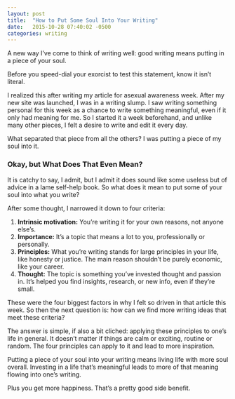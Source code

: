 ```yaml
---
layout: post
title:  "How to Put Some Soul Into Your Writing"
date:   2015-10-28 07:40:02 -0500
categories: writing
---
```

A new way I’ve come to think of writing well: good writing means putting in a piece of your soul.

Before you speed-dial your exorcist to test this statement, know it isn’t literal.

I realized this after writing my article for asexual awareness week. After my new site was launched, I was in a writing slump. I saw writing something personal for this week as a chance to write something meaningful, even if it only had meaning for me. So I started it a week beforehand, and unlike many other pieces, I felt a desire to write and edit it every day.

What separated that piece from all the others? I was putting a piece of my soul into it.

### Okay, but What Does That Even Mean?
It is catchy to say, I admit, but I admit it does sound like some useless but of advice in a lame self-help book. So what does it mean to put some of your soul into what you write?

After some thought, I narrowed it down to four criteria:

1. **Intrinsic motivation:** You’re writing it for your own reasons, not anyone else’s.
2. **Importance:** It’s a topic that means a lot to you, professionally or personally.
3. **Principles:** What you’re writing stands for large principles in your life, like honesty or justice. The main reason shouldn’t be purely economic, like your career.
4. **Thought:** The topic is something you’ve invested thought and passion in. It’s helped you find insights, research, or new info, even if they’re small.

These were the four biggest factors in why I felt so driven in that article this week. So then the next question is: how can we find more writing ideas that meet these criteria?

The answer is simple, if also a bit cliched: applying these principles to one’s life in general. It doesn’t matter if things are calm or exciting, routine or random. The four principles can apply to it and lead to more inspiration.

Putting a piece of your soul into your writing means living life with more soul overall. Investing in a life that’s meaningful leads to more of that meaning flowing into one’s writing.

Plus you get more happiness. That’s a pretty good side benefit.